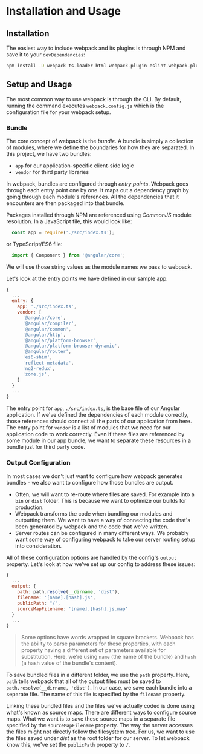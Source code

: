 # Installation and Usage

## Installation

The easiest way to include webpack and its plugins is through NPM and save it to your `devDependencies`:

```bash
npm install -D webpack ts-loader html-webpack-plugin eslint-webpack-plugin
```

## Setup and Usage

The most common way to use webpack is through the CLI. By default, running the command executes `webpack.config.js` which is the configuration file for your webpack setup.

### Bundle

The core concept of webpack is the _bundle_. A bundle is simply a collection of modules, where we define the boundaries for how they are separated. In this project, we have two bundles:

* `app` for our application-specific client-side logic
* `vendor` for third party libraries

In webpack, bundles are configured through _entry points_. Webpack goes through each entry point one by one. It maps out a dependency graph by going through each module's references. All the dependencies that it encounters are then packaged into that bundle.

Packages installed through NPM are referenced using _CommonJS_ module resolution. In a JavaScript file, this would look like:

```javascript
  const app = require('./src/index.ts');
```

or TypeScript/ES6 file:

```typescript
  import { Component } from '@angular/core';
```

We will use those string values as the module names we pass to webpack.

Let's look at the entry points we have defined in our sample app:

```javascript
{
  ...
  entry: {
    app: './src/index.ts',
    vendor: [
      '@angular/core',
      '@angular/compiler',
      '@angular/common',
      '@angular/http',
      '@angular/platform-browser',
      '@angular/platform-browser-dynamic',
      '@angular/router',
      'es6-shim',
      'reflect-metadata',
      'ng2-redux',
      'zone.js',
    ]
  }
  ...
}
```

The entry point for `app`, `./src/index.ts`, is the base file of our Angular application. If we've defined the dependencies of each module correctly, those references should connect all the parts of our application from here. The entry point for `vendor` is a list of modules that we need for our application code to work correctly. Even if these files are referenced by some module in our app bundle, we want to separate these resources in a bundle just for third party code.

### Output Configuration

In most cases we don't just want to configure how webpack generates bundles - we also want to configure how those bundles are output.

* Often, we will want to re-route where files are saved. For example into a `bin` or `dist` folder. This is because we want to optimize our builds for production.
* Webpack transforms the code when bundling our modules and outputting them. We want to have a way of connecting the code that's been generated by webpack and the code that we've written.
* Server routes can be configured in many different ways. We probably want some way of configuring webpack to take our server routing setup into consideration.

All of these configuration options are handled by the config's `output` property. Let's look at how we've set up our config to address these issues:

```javascript
{
  ...
  output: {
    path: path.resolve(__dirname, 'dist'),
    filename: '[name].[hash].js',
    publicPath: "/",
    sourceMapFilename: '[name].[hash].js.map'
  }
  ...
}
```

> Some options have words wrapped in square brackets. Webpack has the ability to parse parameters for these properties, with each property having a different set of parameters available for substitution. Here, we're using `name` \(the name of the bundle\) and `hash` \(a hash value of the bundle's content\).

To save bundled files in a different folder, we use the `path` property. Here, `path` tells webpack that all of the output files must be saved to `path.resolve(__dirname, 'dist')`. In our case, we save each bundle into a separate file. The name of this file is specified by the `filename` property.

Linking these bundled files and the files we've actually coded is done using what's known as source maps. There are different ways to configure source maps. What we want is to save these source maps in a separate file specified by the `sourceMapFilename` property. The way the server accesses the files might not directly follow the filesystem tree. For us, we want to use the files saved under _dist_ as the root folder for our server. To let webpack know this, we've set the `publicPath` property to `/`.

